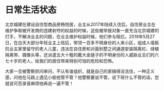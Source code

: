 # 日常生活状态


北京城建在建设自住型商品房畅悦居，业主从2017年陆续入住后，自住房业主在维护争取被开发商的违建剥夺的权益的时候，这些被举报对象一直充当北京城建的打手，不解决业主的问题，在业主维护权益时候，他们参与阻拦。2019年5月27日，在白天大部分年轻业主上班后，带领一百多不明身份的人来小区，组成人墙抵抗业主家里留守的老人儿童，违法在自住房和对面别墅之间通道安装隔离栏、绿植隔离带、摄像头等，还派遣五大十粗的戴大金链子的不明身份的人威胁业主们的六七十岁的老人，给我们的居住带来特别可怕的危险和恐怖。


大家一旦被警察抓问审问，不认有谁组织，就是自己的家搞得没法住，一种正义感，问他在马路上遇见小偷他管不管？他警察要说不管，说下班什么不管的话，您就说可否录音麻烦他再说一遍不管！



